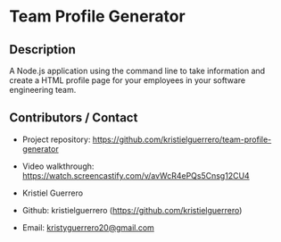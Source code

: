 # Team Profile Generator

## Description

A Node.js application using the command line to take information and create a HTML profile page for your employees in your software engineering team.

## Contributors / Contact

- Project repository: https://github.com/kristielguerrero/team-profile-generator
- Video walkthrough: https://watch.screencastify.com/v/avWcR4ePQs5Cnsg12CU4

- Kristiel Guerrero
- Github: kristielguerrero (https://github.com/kristielguerrero)
- Email: kristyguerrero20@gmail.com
